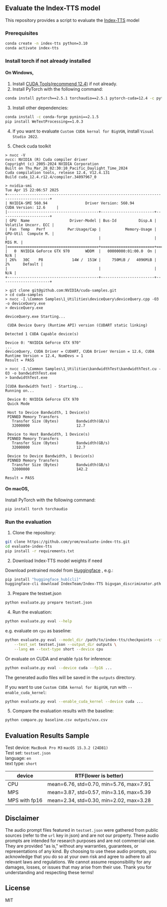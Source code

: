 ## Evaluate the Index-TTS model

This repository provides a script to evaluate the [Index-TTS](https://github.com/index-tts/index-tts) model

### Prerequisites

```bash
conda create -n index-tts python=3.10
conda activate index-tts
```

### Install torch if not already installed

#### On Windows,

1. Install [CUDA Tools(recommend 12.4)](https://developer.nvidia.com/cuda-12-4-1-download-archive?target_os=Windows&target_arch=x86_64) if not already. 
2. Install PyTorch with the following command:

```bash
conda install pytorch==2.5.1 torchaudio==2.5.1 pytorch-cuda=12.4 -c pytorch -c nvidia
```

3. Install other dependencies:

```bash
conda install -c conda-forge pynini==2.1.5
pip install WeTextProcessing==1.0.3
```

4. If you want to evaluate `Custom CUDA kernal for BigVGN`, install `Visual Studio 2022`.

5. Check cuda toolkit

```
> nvcc -V
nvcc: NVIDIA (R) Cuda compiler driver
Copyright (c) 2005-2024 NVIDIA Corporation
Built on Thu_Mar_28_02:30:10_Pacific_Daylight_Time_2024
Cuda compilation tools, release 12.4, V12.4.131
Build cuda_12.4.r12.4/compiler.34097967_0

> nvidia-smi
Tue Apr 15 22:06:57 2025
+-----------------------------------------------------------------------------------------+
| NVIDIA-SMI 560.94                 Driver Version: 560.94         CUDA Version: 12.6     |
|-----------------------------------------+------------------------+----------------------+
| GPU  Name                  Driver-Model | Bus-Id          Disp.A | Volatile Uncorr. ECC |
| Fan  Temp   Perf          Pwr:Usage/Cap |           Memory-Usage | GPU-Util  Compute M. |
|                                         |                        |               MIG M. |
|=========================================+========================+======================|
|   0  NVIDIA GeForce GTX 970       WDDM  |   00000000:01:00.0  On |                  N/A |
| 26%   30C    P8             14W /  151W |     750MiB /   4096MiB |      2%      Default |
|                                         |                        |                  N/A |
+-----------------------------------------+------------------------+----------------------+

> git clone git@github.com:NVIDIA/cuda-samples.git
> cd cuda-samples
> nvcc -I.\Common Samples\1_Utilities\deviceQuery\deviceQuery.cpp -O3 -o deviceQuery.exe
> deviceQuery.exe

deviceQuery.exe Starting...

 CUDA Device Query (Runtime API) version (CUDART static linking)

Detected 1 CUDA Capable device(s)

Device 0: "NVIDIA GeForce GTX 970"
...
deviceQuery, CUDA Driver = CUDART, CUDA Driver Version = 12.6, CUDA Runtime Version = 12.4, NumDevs = 1
Result = PASS

> nvcc -I.\Common Samples\1_Utilities\bandwidthTest\bandwidthTest.cu -O3 -o bandwidthTest.exe
> bandwidthTest.exe

[CUDA Bandwidth Test] - Starting...
Running on...

 Device 0: NVIDIA GeForce GTX 970
 Quick Mode

 Host to Device Bandwidth, 1 Device(s)
 PINNED Memory Transfers
   Transfer Size (Bytes)        Bandwidth(GB/s)
   32000000                     12.7

 Device to Host Bandwidth, 1 Device(s)
 PINNED Memory Transfers
   Transfer Size (Bytes)        Bandwidth(GB/s)
   32000000                     12.7

 Device to Device Bandwidth, 1 Device(s)
 PINNED Memory Transfers
   Transfer Size (Bytes)        Bandwidth(GB/s)
   32000000                     142.2

Result = PASS

```

#### On macOS,

Install PyTorch with the following command:

```bash
pip install torch torchaudio
```


### Run the evaluation

1. Clone the repository:

```bash
git clone https://github.com/yrom/evaluate-index-tts.git
cd evaluate-index-tts
pip install -r requirements.txt
```

2. Download Index-TTS model weights if need

Download pretrained model from [Huggingface](https://huggingface.co/IndexTeam/Index-TTS) , e.g.:

```bash
pip install "huggingface_hub[cli]"
huggingface-cli download IndexTeam/Index-TTS bigvgan_discriminator.pth bigvgan_generator.pth bpe.model dvae.pth gpt.pth unigram_12000.vocab --local-dir /path/to/index-tts/checkpoints
```

3. Prepare the testset.json

```bash
python evaluate.py prepare testset.json
```

4. Run the evaluation:

```bash
python evaluate.py eval --help
```

e.g. evaluate on `cpu` as baseline:

```bash
python evaluate.py eval --model_dir /path/to/index-tts/checkpoints --cfg_path checkpoints/config.yaml \
    --test_set testset.json --output_dir outputs \
    --lang en --text-type short --device cpu
```

Or evaluate on CUDA and enable `fp16` for inference:

```bash
python evaluate.py eval --device cuda --fp16 ...
```

The generated audio files will be saved in the `outputs` directory.

If you want to use `Custom CUDA kernal for BigVGN`, run with `--enable_cuda_kernel`:

```bash
python evaluate.py eval --enable_cuda_kernel --device cuda ...
```

5. Compare the evaluation results with the baseline:

```bash
python compare.py baseline.csv outputs/xxx.csv
```

## Evaluation Results Sample


Test device: `MacBook Pro M3` `macOS 15.3.2 (24D81)`  
Test set: `testset.json`  
language: `en`  
text type: `short`  

device | RTF(lower is better)
---|---
CPU | mean=6.76, std=0.70, min=5.76, max=7.91
MPS | mean=3.87, std=0.57, min=3.16, max=5.39
MPS with fp16 | mean=2.34, std=0.30, min=2.02, max=3.28


## Disclaimer

The audio prompt files featured in `testset.json` were gathered from public sources (refer to the `url` key in json) and are not our property. 
These audio prompts are intended for research purposes and are not commercial use. 
They are provided "as is," without any warranties, guarantees, or representations of any kind. 
By choosing to use these audio prompts, you acknowledge that you do so at your own risk and agree to adhere to all relevant laws and regulations.
We cannot assume responsibility for any damages, losses, or issues that may arise from their use.
Thank you for understanding and respecting these terms!

## License

MIT


